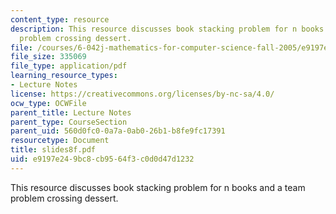 ```yaml
---
content_type: resource
description: This resource discusses book stacking problem for n books and a team
  problem crossing dessert.
file: /courses/6-042j-mathematics-for-computer-science-fall-2005/e9197e249bc8cb9564f3c0d0d47d1232_slides8f.pdf
file_size: 335069
file_type: application/pdf
learning_resource_types:
- Lecture Notes
license: https://creativecommons.org/licenses/by-nc-sa/4.0/
ocw_type: OCWFile
parent_title: Lecture Notes
parent_type: CourseSection
parent_uid: 560d0fc0-0a7a-0ab0-26b1-b8fe9fc17391
resourcetype: Document
title: slides8f.pdf
uid: e9197e24-9bc8-cb95-64f3-c0d0d47d1232
---
```

This resource discusses book stacking problem for n books and a team problem crossing dessert.